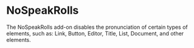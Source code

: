 # NoSpeakRolls
 The NoSpeakRolls add-on disables the pronunciation of certain types of elements, such as: Link, Button, Editor, Title, List, Document, and other elements.
